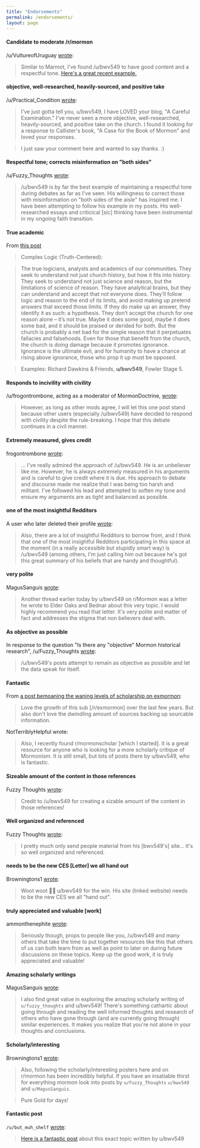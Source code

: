 ```yaml
---
title: "Endorsements"
permalink: /endorsements/
layout: page
---
```


#### Candidate to moderate /r/mormon

/u/VultureofUruguay [wrote](https://www.reddit.com/r/mormon/comments/8simfu/bridge_building_with_new_moderators/e108lgd/?context=3):

> Similar to Marmot, I've found /u/bwv549 to have good content and a respectful tone. [Here's a great recent example.](https://www.reddit.com/r/mormon/comments/8r20g1/_/e0vl96v)

#### objective, well-researched, heavily-sourced, and positive take

/u/Practical_Condition [wrote](https://www.reddit.com/r/mormon/comments/ejmjs3/my_husband_is_trying_to_control_my_spirituality/fczvydb):

> I've just gotta tell you, u/bwv549, I have LOVED your blog, "A Careful Examination." I've never seen a more objective, well-researched, heavily-sourced, and positive take on the church. I found it looking for a response to Callister's book, "A Case for the Book of Mormon" and loved your responses.

> I just saw your comment here and wanted to say thanks. :)

#### Respectful tone; corrects misinformation on "both sides"

/u/Fuzzy_Thoughts [wrote](https://www.reddit.com/r/mormon/comments/8simfu/bridge_building_with_new_moderators/e10ugd5/):

> /u/bwv549 is by far the best example of maintaining a respectful tone during debates as far as I've seen. His willingness to correct those with misinformation on "both sides of the aisle" has inspired me. I have been attempting to follow his example in my posts. His well-researched essays and criticical [sic] thinking have been instrumental in my ongoing faith transition.

#### True academic

From [this post](https://www.reddit.com/r/mormon/comments/aq8eup/profiling_the_actors_on_the_stage_of_mormonism/)

> Complex Logic (Truth-Centered):

> The true logicians, analysts and academics of our communities. They seek to understand not just church history, but how it fits into history. They seek to understand not just science and reason, but the limitations of science of reason. They have analytical brains, but they can understand and accept that not everyone does. They’ll follow logic and reason to the end of its limits, and avoid making up pretend answers that exceed those limits. If they do make up an answer, they identify it as such: a hypothesis. They don’t accept the church for one reason alone – it’s not true. Maybe it does some good, maybe it does some bad, and it should be praised or derided for both. But the church is probably a net bad for the simple reason that it perpetuates fallacies and falsehoods. Even for those that benefit from the church, the church is doing damage because it promotes ignorance. Ignorance is the ultimate evil, and for humanity to have a chance at rising above ignorance, those who prop it up must be opposed.

> Examples: Richard Dawkins & Friends, **u/bwv549**, Fowler Stage 5.

#### Responds to incivility with civility

/u/frogontrombone, acting as a moderator of MormonDoctrine, [wrote](https://www.reddit.com/r/MormonDoctrine/comments/88cc6z/salt_lake_tribune_tripe_10_the_doctrines_of_men/dwl29mk/?context=3):

> However, as long as other mods agree, I will let this one post stand because other users (especially /u/bwv549) have decided to respond with civility despite the rule-breaking. I hope that this debate continues in a civil manner.

#### Extremely measured, gives credit

frogontrombone [wrote](https://www.reddit.com/r/mormon/comments/aai7nr/welcome_to_exmormon/ecujvd2/?context=3):

> ... I've really admired the approach of /u/bwv549. He is an unbeliever like me. However, he is always extremely measured in his arguments and is careful to give credit where it is due. His approach to debate and discourse made me realize that I was being too harsh and militant. I've followed his lead and attempted to soften my tone and ensure my arguments are as tight and balanced as possible.

#### one of the most insightful Redditors

A user who later deleted their profile [wrote](https://www.reddit.com/r/mormon/comments/a6ia93/how_did_you_decide_what_you_believe_or_not/ebw3f2g/):

> Also, there are a lot of insightful Redditors to borrow from, and I think that one of the most insightful Redditors participating in this space at the moment (in a really accessible but stupidly smart way) is /u/bwv549 (among others, I'm just calling him out because he's got this great summary of his beliefs that are handy and thoughtful).

#### very polite

MagusSanguis [wrote](https://www.reddit.com/r/exmormon/comments/9pcgds/text_convo_with_tbm_dw_not_going_well_feeing/e8114a9/?context=3):

> Another thread earlier today by u/bwv549 on r/Mormon was a letter he wrote to Elder Oaks and Bednar about this very topic. I would highly recommend you read that letter. It's very polite and matter of fact and addresses the stigma that non believers deal with.

#### As objective as possible

In response to the question "Is there any "objective" Mormon historical research", /u/Fuzzy_Thoughts [wrote](https://www.reddit.com/r/exmormon/comments/900n46/is_there_any_objective_mormon_historical_research/e2nee4g/?context=3):

> /u/bwv549's posts attempt to remain as objective as possible and let the data speak for itself.

#### Fantastic

From [a post bemoaning the waning levels of scholarship on exmormon](https://www.reddit.com/r/exmormon/comments/apm8sm/love_the_growth_of_this_sub_over_the_last_few/):

> Love the growth of this sub [/r/exmormon] over the last few years. But also don't love the dwindling amount of sources backing up sourcable information.

NotTerriblyHelpful wrote:

> Also, I recently found r/mormonscholar [which I started]. It is a great resource for anyone who is looking for a more scholarly critique of Mormonism. It is still small, but lots of posts there by u/bwv549, who is fantastic.

#### Sizeable amount of the content in those references

Fuzzy Thoughts [wrote](https://www.reddit.com/r/exmormon/comments/agb8u1/detailed_response_to_january_2019_devotional_with/):

> Credit to /u/bwv549 for creating a sizable amount of the content in those references!

#### Well organized and referenced

Fuzzy Thoughts [wrote](https://www.reddit.com/r/exmormon/comments/ae7e4t/omg_read_this_if_you_have_any_doubt_left_that/ednzvkb/):

> I pretty much only send people material from his [bwv549's] site... it's so well organized and referenced.

#### needs to be the new CES [Letter] we all hand out

Browningtons1 [wrote](https://www.reddit.com/r/exmormon/comments/ae7e4t/omg_read_this_if_you_have_any_doubt_left_that/edntheq/):

> Woot woot 🙌🙌 u/bwv549 for the win. His site (linked website) needs to be the new CES we all "hand out".

#### truly appreciated and valuable [work]

ammonthenephite [wrote](https://www.reddit.com/r/mormon/comments/9xeaev/my_response_to_129_archaeological_evidences_for/e9s69p9/):

> Seriously though, props to people like you, /u/bwv549 and many others that take the time to put together resources like this that others of us can both learn from as well as point to later on during future discussions on these topics. Keep up the good work, it is truly appreciated and valuable!

#### Amazing scholarly writings

MagusSanguis [wrote](https://www.reddit.com/r/exmormon/comments/9gyuln/looking_for_someone_to_talk_to_in_these_tough/e697dwp/?context=3):

> I also find great value in exploring the amazing scholarly writing of `u/fuzzy_thoughts` and u/bwv549! There's something cathartic about going through and reading the well informed thoughts and research of others who have gone through (and are currently going through) similar experiences. It makes you realize that you're not alone in your thoughts and conclusions. 

#### Scholarly/interesting

Browningtons1 [wrote](https://www.reddit.com/r/exmormon/comments/9gyuln/looking_for_someone_to_talk_to_in_these_tough/e68qbmo/?context=3):

> Also, following the scholarly/interesting posters here and on r/mormon has been incredibly helpful. If you have an insatiable thirst for everything mormon look into posts by `u/Fuzzy_Thoughts` `u/bwv549` and `u/MagusSanguis`.
 
> Pure Gold for days!

#### Fantastic post

`/u/but_muh_shelf` [wrote](https://www.reddit.com/r/exmormon/comments/93dfk4/what_even_is_the_spirit/e3dtcfy/?context=3):

> [Here is a fantastic post](https://mormonbandwagon.com/bwv549/testimony-spiritual-experiences-truth-careful-examination/) about this exact topic written by u/bwv549
